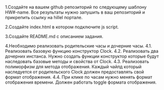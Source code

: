 1.Создайте на вашем github репозиторий по следующему шаблону HW#-name. Все результаты нужно запушить в ваш репозиторий и прикрепить ссылку на hillel портале.

2.Создайте index.html в котором подключите js script.

3.Создайте README.md с описанием задания.

4.Необходимо реализовать родительские часы и дочерние часы.
    4.1. Реализовать базовую функцию конструктор Clock.
    4.2. Реализовать два дочерних инстанса. Нужно создать функции конструктор которые будут наследовать базовые методы и свойства от Clock.
    4.3. Реализовать полиморфизм для метода отображения. Каждый чайлд который наследуется от родительского Clock должен предоставлять свой формат отображения.
    4.4. При клике по часам нужно менять формат отображения времени. Должен работать toggle формата отображения.

